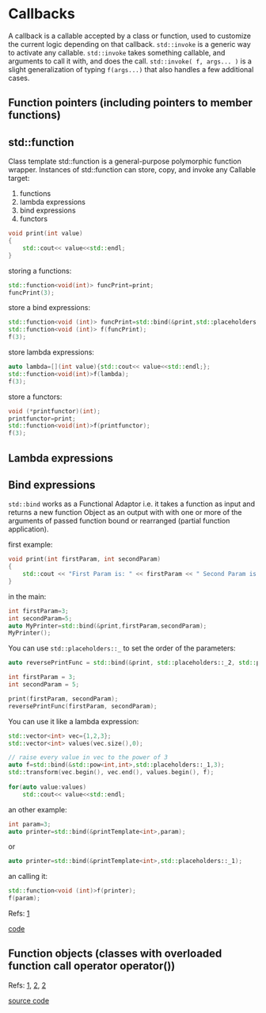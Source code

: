 # Callbacks

A callback is a callable  accepted by a class or function, used to customize the current logic depending on that callback. `std::invoke` is a generic way to activate any callable. `std::invoke` takes something callable, and arguments to call it with, and does the call. `std::invoke( f, args... )` is a slight generalization of typing `f(args...)` that also handles a few additional cases.

## Function pointers (including pointers to member functions)
## std::function 
Class template std::function is a general-purpose polymorphic function wrapper. Instances of std::function can store, copy, and invoke any Callable target:
1. functions
2. lambda expressions
3. bind expressions
4. functors

```cpp
void print(int value)
{
    std::cout<< value<<std::endl;
}
```

storing a functions:
```cpp
std::function<void(int)> funcPrint=print;
funcPrint(3);
```

store a bind expressions:

```cpp
std::function<void (int)> funcPrint=std::bind(&print,std::placeholders::_1);
std::function<void (int)> f(funcPrint);
f(3);
```

store lambda expressions:
```cpp
auto lambda=[](int value){std::cout<< value<<std::endl;};
std::function<void(int)>f(lambda);
f(3);
```

store a functors:
```cpp
void (*printfunctor)(int);
printfunctor=print;
std::function<void(int)>f(printfunctor);
f(3);
```

## Lambda expressions
## Bind expressions
`std::bind` works as a Functional Adaptor i.e. it takes a function as input and returns a new function Object as an output with with one or more of the arguments of passed function bound or rearranged (partial function application).

first example:
```cpp
void print(int firstParam, int secondParam)
{
	std::cout << "First Param is: " << firstParam << " Second Param is: " << secondParam << std::endl;
}
```
in the main:
```cpp
int firstParam=3;
int secondParam=5;
auto MyPrinter=std::bind(&print,firstParam,secondParam);
MyPrinter();
```
You can use `std::placeholders::_` to set the order of the parameters:

```cpp
auto reversePrintFunc = std::bind(&print, std::placeholders::_2, std::placeholders::_1);

int firstParam = 3;
int secondParam = 5;

print(firstParam, secondParam);
reversePrintFunc(firstParam, secondParam);

```
You can use it like a lambda expression:


```cpp
std::vector<int> vec={1,2,3};
std::vector<int> values(vec.size(),0);

// raise every value in vec to the power of 3
auto f=std::bind(&std::pow<int,int>,std::placeholders::_1,3);
std::transform(vec.begin(), vec.end(), values.begin(), f);
        
for(auto value:values)
    std::cout<< value<<std::endl;
```
an other example:

```cpp
int param=3;
auto printer=std::bind(&printTemplate<int>,param);
```
or
```cpp
auto printer=std::bind(&printTemplate<int>,std::placeholders::_1);
```
an calling it:
```cpp
std::function<void (int)>f(printer);
f(param);
```


Refs: [1](//https://www.youtube.com/watch?v=ZlHi8txU4aQ)

[code](../src/bind.cpp)
## Function objects (classes with overloaded function call operator operator())



Refs: [1](https://stackoverflow.com/questions/2298242/callback-functions-in-c), [2](https://stackoverflow.com/questions/6610046/stdfunction-and-stdbind-what-are-they-and-when-should-they-be-used), [2](https://en.wikipedia.org/wiki/Partial_application)




[source code](../src/callbacks.cpp)
